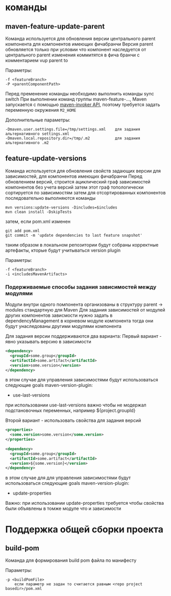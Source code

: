 # команды
## maven-feature-update-parent

Команда используется для обновления версии центрального parent компонента для компонентов имеющих фичабранчи
Версия parent обновляется только при условии что компонент наследуется от центрального parent
изменения коммитятся в фича бранчи с комментарием vup parent to <version>

Параметры:

    -f <featureBranch>
    -P <parentComponentPath>

Перед пременение команды необходимо выполнить команды sync switch
При выполнении команд группы maven-feature-..., Maven запускается с помощью [maven-invoker API](http://maven.apache.org/shared/maven-invoker/),
поэтому требуется задать переменную окружения ```M2_HOME``` 

Дополнительные параметры:

    -Dmaven.user.settings.file=/tmp/settings.xml    для задания альтернативного settings.xml
    -Dmaven.local.repository.dir=/tmp/.m2           для задания альтернативного .m2

## feature-update-versions
Команда используется для обновления свойств задающих версии для зависимостей, для компонентов имеющих фичабранчи
Перед обновлением версий, строится ациклический граф зависимостей компонентов без учета версий
затем этот граф топологически сортируется по зависимостям
затем для отсортированных компонентов последовательно выполняются команды

    mvn versions:update-versions -Dincludes=$includes
    mvn clean install -DskipTests

затем, если pom.xml изменен

    git add pom.xml
    git commit -m 'update dependencies to last feature snapshot'

таким образом в локальном репозитории будут собраны корректные артефакты, кторые будут 
учитываться version plugin

Параметры:

    -f <featureBranch>
    -i <includesMavenArtifacts>

### Подерживаемые способы задания зависимостей между модулями
Модули внутри одного помпонента организованы в структуру parent -> modules стандартную для Maven
Для задания зависимостей от модулей других компонентов зависмости нужно задать в dependencyManagement в корневом модуле компонента
тогда они будут унаследованы другими модулями компонента

Для задания версии поддерживаются два варианта:
Первый вариант - явно указывать версию в зависимости 

```xml
<dependency>
  <groupId>some.group</groupId>
  <artifactId>some.artifact</artifactId>
  <version>some.version</version>
</dependency>
```    

в этом случае для управления зависимостями будут использоваться следующие goals maven-version-plugin:
* use-last-versions 

при использовании use-last-versions важно чтобы <groupId> не модержал подстановочных переменных, например ${project.groupId}

Второй вариант - использовать свойства для задания версий

```xml
<properties>
  <some.version>some.version</some.version>
</properties>    
    
<dependency>
  <groupId>some.group</groupId>
  <artifactId>some.artifact</artifactId>
  <version>${some.version}</version>
</dependency>
```
    
в этом случае для для управления зависимостями будут использоваться следующие goals maven-version-plugin:
* update-properties

Важно: при использовании update-properties требуется чтобы свойства были объявлены в томже модуле что и зависимости 

# Поддержка общей сборки проекта 
## build-pom 
Команда для формирования build pom файла по манифесту
    
Параметры:    
    
    -p <buildPomFile>
		если параметр не задан то считается равным <repo project basedir>/pom.xml
